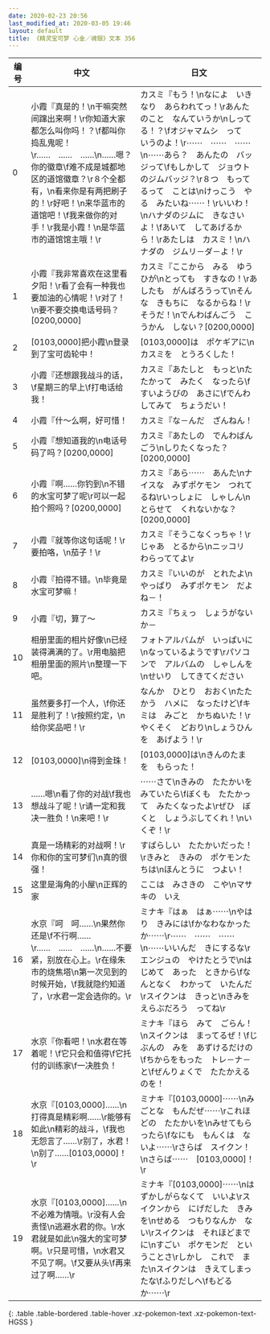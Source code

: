 ```yaml
---
date: 2020-02-23 20:56
last_modified_at: 2020-03-05 19:46
layout: default
title: 《精灵宝可梦 心金／魂银》文本 356
---
```

| 编号 | 中文 | 日文 |
| ---- | ---- | ---- |
| 0 | 小霞『真是的！\n干嘛突然间蹿出来啊！\r你知道大家都怎么叫你吗！？\f都叫你捣乱鬼呢！\r……　……　……\n……嗯？你的徽章\f难不成是城都地区的道馆徽章？\r８个全都有，\n看来你是有两把刷子的！\r好吧！\n来华蓝市的道馆吧！\f我来做你的对手！\r我是小霞！\n是华蓝市的道馆馆主哦！\r | カスミ『もう！\nなによ　いきなり　あらわれてっ！\rあんたのこと　なんていうか\nしってる！？\fオジャマムシ　って　いうのよ！\r⋯⋯　⋯⋯　⋯⋯\n⋯⋯あら？　あんたの　バッジって\fもしかして　ジョウトのジムバッジ？\r８つ　もってるって　ことは\nけっこう　やる　みたいね⋯⋯！\rいいわ！\nハナダのジムに　きなさいよ！\fあいて　してあげるから！\rあたしは　カスミ！\nハナダの　ジムリ－ダ－よ！\r |
| 1 | 小霞『我非常喜欢在这里看夕阳！\r看了会有一种我也要加油的心情呢！\r对了！\n要不要交换电话号码？[0200,0000] | カスミ『ここから　みる　ゆうひが\nとっても　すきなの！\rあしたも　がんばろうって\nそんな　きもちに　なるからね！\rそうだ！\nでんわばんごう　こうかん　しない？[0200,0000] |
| 2 | [0103,0000]把小霞\n登录到了宝可齿轮中！ | [0103,0000]は　ポケギアに\nカスミを　とうろくした！ |
| 3 | 小霞『还想跟我战斗的话，\f星期三的早上\f打电话给我！ | カスミ『あたしと　もっと\nたたかって　みたく　なったら\fすいようびの　あさに\fでんわ　してみて　ちょうだい！ |
| 4 | 小霞『什～么啊，好可惜！ | カスミ『な－んだ　ざんねん！ |
| 5 | 小霞『想知道我的\n电话号码了吗？[0200,0000] | カスミ『あたしの　でんわばんごう\nしりたくなった？[0200,0000] |
| 6 | 小霞『啊……你钓到\n不错的水宝可梦了呢\r可以一起拍个照吗？[0200,0000] | カスミ『あら⋯⋯　あんた\nナイスな　みずポケモン　つれてるね\rいっしょに　しゃしん\nとらせて　くれないかな？[0200,0000] |
| 7 | 小霞『就等你这句话呢！\r要拍咯，\n茄子！\r | カスミ『そうこなくっちゃ！\rじゃあ　とるから\nニッコリ　わらっててよ\r |
| 8 | 小霞『拍得不错。\n毕竟是水宝可梦嘛！ | カスミ『いいのが　とれたよ\nやっぱり　みずポケモン　だよね－！ |
| 9 | 小霞『切，算了～ | カスミ『ちぇっ　しょうがないか－ |
| 10 | 相册里面的相片好像\n已经装得满满的了。\r用电脑把相册里面的照片\n整理一下吧。 | フォトアルバムが　いっぱいに\nなっているようです\rパソコンで　アルバムの　しゃしんを\nせいり　してきてください |
| 11 | 虽然要多打一个人，\f你还是胜利了！\r按照约定，\n给你奖品吧！\r | なんか　ひとり　おおく\nたたかう　ハメに　なったけど\fキミは　みごと　かちぬいた！\rやくそく　どおり\nしょうひんを　あげよう！\r |
| 12 | [0103,0000]\n得到金珠！ | [0103,0000]は\nきんのたま　を　もらった！ |
| 13 | ……嗯\n看了你的对战\f我也想战斗了呢！\r请一定和我决一胜负！\n来吧！\r | ⋯⋯さて\nきみの　たたかいを　みていたら\fぼくも　たたかって　みたくなったよ\rぜひ　ぼくと　しょうぶしてくれ！\nいくぞ！\r |
| 14 | 真是一场精彩的对战啊！\r你和你的宝可梦们\n真的很强！ | すばらしい　たたかいだった！\rきみと　きみの　ポケモンたちは\nほんとうに　つよい！ |
| 15 | 这里是海角的小屋\n正辉的家 | ここは　みさきの　こや\nマサキの　いえ |
| 16 | 水京『呵　呵……\n果然你还是\f不行啊……\r……　……　……\n……不要紧，别放在心上。\r在缘朱市的烧焦塔\n第一次见到的时候开始，\f我就隐约知道了，\r水君一定会选你的。\r | ミナキ『はぁ　はぁ⋯⋯\nやはり　きみには\fかなわなかった　か⋯⋯\r⋯⋯　⋯⋯　⋯⋯\n⋯⋯いいんだ　きにするな\rエンジュの　やけたとうで\nはじめて　あった　ときから\fなんとなく　わかって　いたんだ\rスイクンは　きっと\nきみを　えらぶだろう　ってね\r |
| 17 | 水京『你看吧！\n水君在等着呢！\f它只会和值得\f它托付的训练家\f一决胜负！ | ミナキ『ほら　みて　ごらん！\nスイクンは　まってるぜ！\fじぶんの　みを　あずけるだけの\fちからをもった　トレ－ナ－と\fぜんりょくで　たたかえるのを！ |
| 18 | 水京『[0103,0000]……\n打得真是精彩啊……\r能够有如此\n精彩的战斗，\f我也无怨言了……\r别了，水君！\n别了……[0103,0000]！\r | ミナキ『[0103,0000]⋯⋯\nみごとな　もんだぜ⋯⋯\rこれほどの　たたかいを\nみせてもらったら\fなにも　もんくは　ないよ⋯⋯\rさらば　スイクン！\nさらば⋯⋯　[0103,0000]！\r |
| 19 | 水京『[0103,0000]……\n不必难为情哦。\r没有人会责怪\n逃避水君的你。\r水君就是如此\n强大的宝可梦啊。\r只是可惜，\n水君又不见了啊。\f又要从头\f再来过了啊……\r | ミナキ『[0103,0000]⋯⋯\nはずかしがらなくて　いいよ\rスイクンから　にげだした　きみを\nせめる　つもりなんか　ない\rスイクンは　それほどまでに\nすごい　ポケモンだ　ということさ\rしかし　これで　また\nスイクンは　きえてしまったな\fふりだしへ\fもどる　か⋯⋯\r |
{: .table .table-bordered .table-hover .xz-pokemon-text .xz-pokemon-text-HGSS }